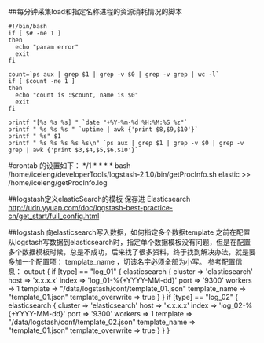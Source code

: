 ##每分钟采集load和指定名称进程的资源消耗情况的脚本

    #!/bin/bash
    if [ $# -ne 1 ]
    then
      echo "param error"
      exit
    fi
    
    count=`ps aux | grep $1 | grep -v $0 | grep -v grep | wc -l`
    if [ $count -ne 1 ]
    then
      echo "count is :$count, name is $0"
      exit
    fi
    
    printf "[%s %s %s] " `date "+%Y-%m-%d %H:%M:%S %z"`
    printf " %s %s %s " `uptime | awk {'print $8,$9,$10'}`
    printf " %s" $1
    printf " %s %s %s %s %s\n" `ps aux | grep $1 | grep -v $0 | grep -v grep | awk {'print $3,$4,$5,$6,$10'}`

#crontab 的设置如下：
    */1 * * * * bash /home/iceleng/developerTools/logstash-2.1.0/bin/getProcInfo.sh elastic >> /home/iceleng/getProcInfo.log


##logstash定义elasticSearch的模板
保存进 Elasticsearch
http://udn.yyuap.com/doc/logstash-best-practice-cn/get_start/full_config.html

##logstash 向elasticsearch写入数据，如何指定多个数据template
之前在配置从logstash写数据到elasticsearch时，指定单个数据模板没有问题，但是在配置多个数据模板时候，总是不成功，后来找了很多资料，终于找到解决办法，就是要多加一个配置项： template_name ，切该名字必须全部为小写。
参考配置信息：
    output {
            if [type] == "log_01" {
                    elasticsearch {
                            cluster => 'elasticsearch'
                            host =>         'x.x.x.x'
                            index => 'log_01-%{+YYYY-MM-dd}'
                            port => '9300'
                            workers => 1
                            template => "/data/logstash/conf/template_01.json"
                            template_name => "template_01.json"
                            template_overwrite => true
                    }
            }
            if [type] == "log_02" {
                elasticsearch {
                            cluster => 'elasticsearch'
                            host =>         'x.x.x.x'
                            index => 'log_02-%{+YYYY-MM-dd}'
                            port => '9300'
                            workers => 1
                            template => "/data/logstash/conf/template_02.json"
                            template_name => "template_01.json"
                          template_overwrite => true
                    }
            }
    }

